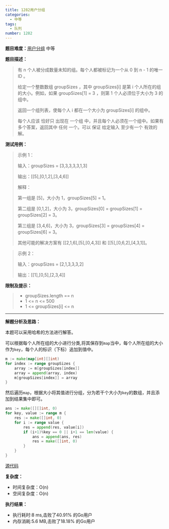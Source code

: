 ```yaml
---
title: 1282用户分组
categories:
  - 中等
tags:
  - 队列
number: 1282
---
```


**题目难度：**[用户分组](https://leetcode.cn/problems/group-the-people-given-the-group-size-they-belong-to/) 中等

**题目描述：**

> 有 n 个人被分成数量未知的组。每个人都被标记为一个从 0 到 n - 1 的唯一ID 。
>
> 给定一个整数数组 groupSizes ，其中 groupSizes[i] 是第 i 个人所在的组的大小。例如，如果 groupSizes[1] = 3 ，则第 1 个人必须位于大小为 3 的组中。
>
> 返回一个组列表，使每个人 i 都在一个大小为 groupSizes[i] 的组中。
>
> 每个人应该 恰好只 出现在 一个组 中，并且每个人必须在一个组中。如果有多个答案，返回其中 任何 一个。可以 保证 给定输入 至少有一个 有效的解。

**测试用例：**

> 示例 1：
> 
> 输入：groupSizes = [3,3,3,3,3,1,3]
> 
> 输出：[[5],[0,1,2],[3,4,6]]
> 
> 解释：
> 
> 第一组是 [5]，大小为 1，groupSizes[5] = 1。
> 
> 第二组是 [0,1,2]，大小为 3，groupSizes[0] = groupSizes[1] = groupSizes[2] = 3。
> 
> 第三组是 [3,4,6]，大小为 3，groupSizes[3] = groupSizes[4] = groupSizes[6] = 3。
> 
> 其他可能的解决方案有 [[2,1,6],[5],[0,4,3]] 和 [[5],[0,6,2],[4,3,1]]。

> 示例 2：
> 
> 
> 输入：groupSizes = [2,1,3,3,3,2]
> 
> 输出：[[1],[0,5],[2,3,4]]

**限制及提示：**
> - groupSizes.length == n
> - 1 <= n <= 500
> - 1 <= groupSizes[i] <= n

---
**解题分析及思路：**

本题可以采用哈希的方法进行解答。

可以根据每个人所在组的大小进行分类,将其保存到`map`当中，每个人所在组的大小作为`key`，每个人的标识（下标）追加到值中。
```go
m := make(map[int][]int)
for index := range groupSizes {
    array := m[groupSizes[index]]
    array = append(array, index)
    m[groupSizes[index]] = array
}
```

然后遍历`map`，根据大小将其值进行分组，分为若干个大小为`key`的数组，并且添加到结果集中即可。
```go
ans := make([][]int, 0)
for key, value := range m {
    res := make([]int, 0)
    for i := range value {
        res = append(res, value[i])
        if (i+1)%key == 0 || i+1 == len(value) {
            ans = append(ans, res)
            res = make([]int, 0)
        }
    }
}
```



[源代码](https://github.com/lomtom/algorithm-go/blob/main/leetcode/1282用户分组_test.go)

**复杂度：**
- 时间复杂度：O(n)
- 空间复杂度：O(n)

**执行结果：**

- 执行耗时:8 ms,击败了40.91% 的Go用户
- 内存消耗:5.6 MB,击败了18.18% 的Go用户
